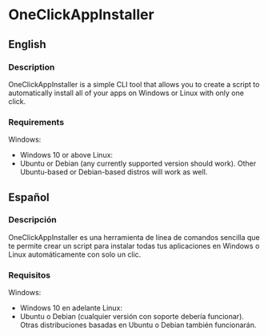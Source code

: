 # OneClickAppInstaller
## English
### Description
OneClickAppInstaller is a simple CLI tool that allows you to create a script to automatically install all of your apps on Windows or Linux with only one click.
### Requirements
Windows:
- Windows 10 or above
Linux:
- Ubuntu or Debian (any currently supported version should work). Other Ubuntu-based or Debian-based distros will work as well.
## Español
### Descripción
OneClickAppInstaller es una herramienta de línea de comandos sencilla que te permite crear un script para instalar todas tus aplicaciones en Windows o Linux automáticamente con solo un clic.
### Requisitos
Windows:
- Windows 10 en adelante
Linux:
- Ubuntu o Debian (cualquier versión con soporte debería funcionar). Otras distribuciones basadas en Ubuntu o Debian también funcionarán.
